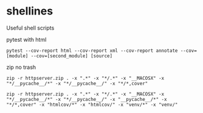 # shellines
Useful shell scripts


pytest with html
```
pytest --cov-report html --cov-report xml --cov-report annotate --cov=[module] --cov=[second_module] [source]
```


zip no trash
```
zip -r httpserver.zip . -x ".*" -x "*/.*" -x "__MACOSX" -x "*/__pycache__/*" -x "*/__pycache__/" -x "*/*,cover"
```

```
zip -r httpserver.zip . -x ".*" -x "*/.*" -x "__MACOSX" -x "*/__pycache__/*" -x "*/__pycache__/" -x "__pycache__/*" -x "*/*,cover" -x "htmlcov/*" -x "htmlcov/" -x "venv/*" -x "venv/"
```

